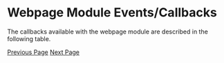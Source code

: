 # Webpage Module Events/Callbacks
The callbacks available with the webpage module are described in the following table.


[Previous Page](../phantomjs/phantomjs_webpage_module_methods.md) [Next Page](../phantomjs/phantomjs_webpage_child_process_module.md) 
